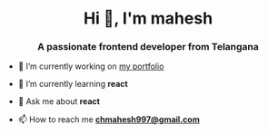 <h1 align="center">Hi 👋, I'm mahesh</h1>
<h3 align="center">A passionate frontend developer from Telangana</h3>

- 🔭 I’m currently working on [my portfolio](maheoffl.github.io)

- 🌱 I’m currently learning **react**

- 💬 Ask me about **react**

- 📫 How to reach me **chmahesh997@gmail.com**

